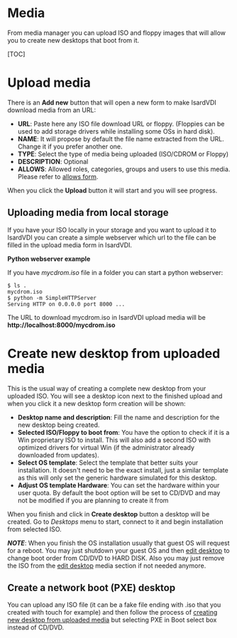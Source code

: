 <h1>Media</h1>

From media manager you can upload ISO and floppy images that will allow you to create new desktops that boot from it.

[TOC]

# Upload media

There is an **Add new** button that will open a new form to make IsardVDI download media from an URL:

- **URL**: Paste here any ISO file download URL or floppy. (Floppies can be used to add storage drivers while installing some OSs in hard disk).
- **NAME**: It will propose by default the file name extracted from the URL. Change it if you prefer another one.
- **TYPE**: Select the type of media being uploaded (ISO/CDROM or Floppy)
- **DESCRIPTION**: Optional
- **ALLOWS**: Allowed roles, categories, groups and users to use this media. Please refer to [allows form](allows.md#allows-form).

When you click the **Upload** button it will start and you will see progress.

## Uploading media from local storage

If you have your ISO locally in your storage and you want to upload it to IsardVDI you can create a simple webserver which url to the file can be filled in the upload media form in IsardVDI.

**Python webserver example**

If you have *mycdrom.iso* file in a folder you can start a python webserver:

```
$ ls .
mycdrom.iso
$ python -m SimpleHTTPServer
Serving HTTP on 0.0.0.0 port 8000 ...
```

The URL to download mycdrom.iso in IsardVDI upload media will be **http://localhost:8000/mycdrom.iso**

# Create new desktop from uploaded media

This is the usual way of creating a complete new desktop from your uploaded ISO. You will see a desktop icon next to the finished upload and when you click it a new desktop form creation will be shown:

- **Desktop name and description**: Fill the name and description for the new desktop being created.
- **Selected ISO/Floppy to boot from**: You have the option to check if it is a Win proprietary ISO to install. This will also add a second ISO with optimized drivers for virtual Win (if the administrator already downloaded from updates).
- **Select OS template**: Select the template that better suits your installation. It doesn't need to be the exact install, just a similar template as this will only set the generic hardware simulated for this desktop.
- **Adjust OS template Hardware**: You can set the hardware within your user quota. By default the boot option will be set to CD/DVD and may not be modified if you are planning to create it from

When you finish and click in **Create desktop** button a desktop will be created. Go to *Desktops* menu to start, connect to it and begin installation from selected ISO.

***NOTE***: When you finish the OS installation usually that guest OS will request for a reboot. You may just shutdown your guest OS and then [edit desktop](desktops.md#edit-desktop) to change boot order from CD/DVD to HARD DISK. Also you may just remove the ISO from the [edit desktop](desktops.md#edit-desktop) media section if not needed anymore.

## Create a network boot (PXE) desktop

You can upload any ISO file (it can be a fake file ending with .iso that you created with touch for example) and then follow the process of [creating new desktop from uploaded media](media.md#create-new-desktop-from-uploaded-media) but selecting PXE in Boot select box instead of CD/DVD.